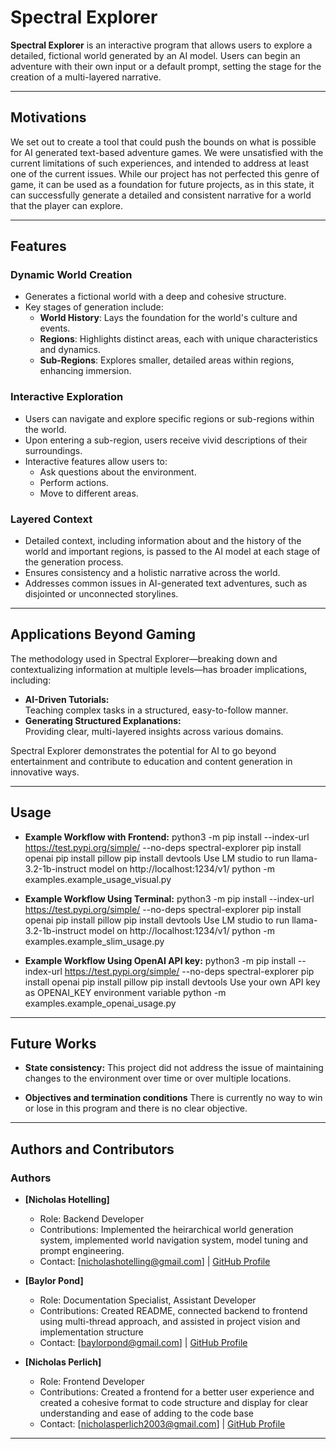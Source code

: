 # Spectral Explorer

**Spectral Explorer** is an interactive program that allows users to explore a detailed, fictional world generated by an AI model. Users can begin an adventure with their own input or a default prompt, setting the stage for the creation of a multi-layered narrative.

---

## Motivations
We set out to create a tool that could push the bounds on what is possible for AI generated text-based adventure games. We were unsatisfied with the current limitations of such experiences, and intended to address at least one of the current issues. While our project has not perfected this genre of game, it can be used as a foundation for future projects, as in this state, it can successfully generate a detailed and consistent narrative for a world that the player can explore.

---
## Features

### **Dynamic World Creation**
- Generates a fictional world with a deep and cohesive structure.  
- Key stages of generation include:
  - **World History**: Lays the foundation for the world's culture and events.  
  - **Regions**: Highlights distinct areas, each with unique characteristics and dynamics.  
  - **Sub-Regions**: Explores smaller, detailed areas within regions, enhancing immersion.

### **Interactive Exploration**
- Users can navigate and explore specific regions or sub-regions within the world.  
- Upon entering a sub-region, users receive vivid descriptions of their surroundings.  
- Interactive features allow users to:
  - Ask questions about the environment.
  - Perform actions.
  - Move to different areas.

### **Layered Context**
- Detailed context, including information about and the history of the world and important regions, is passed to the AI model at each stage of the generation process.  
- Ensures consistency and a holistic narrative across the world.  
- Addresses common issues in AI-generated text adventures, such as disjointed or unconnected storylines.

---

## Applications Beyond Gaming

The methodology used in Spectral Explorer—breaking down and contextualizing information at multiple levels—has broader implications, including:

- **AI-Driven Tutorials:**  
  Teaching complex tasks in a structured, easy-to-follow manner.  
- **Generating Structured Explanations:**  
  Providing clear, multi-layered insights across various domains.  

Spectral Explorer demonstrates the potential for AI to go beyond entertainment and contribute to education and content generation in innovative ways.

---

## Usage

- **Example Workflow with Frontend:**
  python3 -m pip install --index-url https://test.pypi.org/simple/ --no-deps spectral-explorer
  pip install openai
  pip install pillow
  pip install devtools
  Use LM studio to run llama-3.2-1b-instruct model on http://localhost:1234/v1/
  python -m examples.example_usage_visual.py

- **Example Workflow Using Terminal:**
  python3 -m pip install --index-url https://test.pypi.org/simple/ --no-deps spectral-explorer
  pip install openai
  pip install pillow
  pip install devtools
  Use LM studio to run llama-3.2-1b-instruct model on http://localhost:1234/v1/
  python -m examples.example_slim_usage.py

- **Example Workflow Using OpenAI API key:**
  python3 -m pip install --index-url https://test.pypi.org/simple/ --no-deps spectral-explorer
  pip install openai
  pip install pillow
  pip install devtools
  Use your own API key as OPENAI_KEY environment variable
  python -m examples.example_openai_usage.py
  
---

## Future Works

- **State consistency:**
    This project did not address the issue of maintaining changes to the environment over time or over multiple locations. 

- **Objectives and termination conditions**
    There is currently no way to win or lose in this program and there is no clear objective.

---

## Authors and Contributors

### Authors
- **[Nicholas Hotelling]**  
  - Role: Backend Developer
  - Contributions: Implemented the heirarchical world generation system, implemented world navigation system, model tuning and prompt engineering.
  - Contact: [nicholashotelling@gmail.com] | [GitHub Profile](https://github.com/FunkiDunki)

- **[Baylor Pond]**  
  - Role: Documentation Specialist, Assistant Developer  
  - Contributions: Created README, connected backend to frontend using multi-thread approach, and assisted in project vision and implementation structure
  - Contact: [baylorpond@gmail.com] | [GitHub Profile](https://github.com/BPond4)

- **[Nicholas Perlich]**  
  - Role: Frontend Developer  
  - Contributions: Created a frontend for a better user experience and created a cohesive format to code structure and display for clear understanding and ease of adding to the code base
  - Contact: [nicholasperlich2003@gmail.com] | [GitHub Profile](https://github.com/NickPerlich)
---